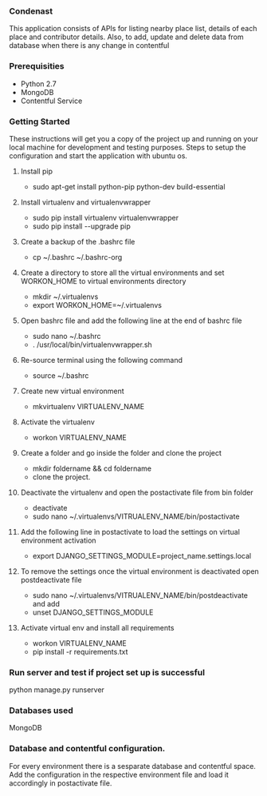 ### Condenast
This application consists of APIs for listing nearby place list, details of each place and contributor details. Also, to add, update and delete data from database when there is any change in contentful

### Prerequisities 
* Python 2.7 
* MongoDB
* Contentful Service

### Getting Started
These instructions will get you a copy of the project up and running on your local machine for development and testing purposes. Steps to setup the configuration and start the application with ubuntu os.
  1. Install pip 
        - sudo apt-get install python-pip python-dev build-essential
  2. Install virtualenv and virtualenvwrapper
        - sudo pip install virtualenv virtualenvwrapper
        - sudo pip install --upgrade pip
  3. Create a backup of the .bashrc file
        - cp ~/.bashrc ~/.bashrc-org
  4. Create a directory to store all the virtual environments and set WORKON_HOME     to virtual environments directory
        - mkdir ~/.virtualenvs
        - export WORKON_HOME=~/.virtualenvs
  5. Open bashrc file and add the following line at the end of bashrc file
        - sudo nano ~/.bashrc 
        - . /usr/local/bin/virtualenvwrapper.sh

  6. Re-source terminal using the following command
        - source ~/.bashrc
  7. Create new virtual environment
        - mkvirtualenv VIRTUALENV_NAME

  8. Activate the virtualenv
        - workon VIRTUALENV_NAME
  9. Create a folder and go inside the folder and clone the project
        - mkdir foldername && cd foldername
        - clone the project.
  10. Deactivate the virtualenv and open the postactivate file from bin folder
        - deactivate
       - sudo nano ~/.virtualenvs/VITRUALENV_NAME/bin/postactivate
  11.  Add the following line in postactivate to load the settings on        virtual environment activation
        - export DJANGO_SETTINGS_MODULE=project_name.settings.local
  12. To remove the settings once the virtual environment is deactivated open       postdeactivate file
        - sudo nano ~/.virtualenvs/VITRUALENV_NAME/bin/postdeactivate
   and add 
        - unset DJANGO_SETTINGS_MODULE	
  13. Activate virtual env and install all requirements
        - workon VIRTUALENV_NAME
        - pip install -r requirements.txt
  
### Run server and test if project set up is successful
python manage.py runserver

### Databases used
MongoDB

### Database and contentful configuration.
For every environment there is a sesparate database and contentful space.
Add the configuration in the respective environment file and load it accordingly in postactivate file.

